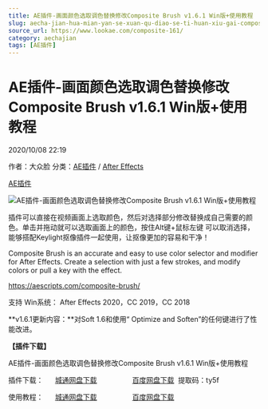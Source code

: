```yaml
---
title: AE插件-画面颜色选取调色替换修改Composite Brush v1.6.1 Win版+使用教程
slug: aecha-jian-hua-mian-yan-se-xuan-qu-diao-se-ti-huan-xiu-gai-composite-brush-v1-6-1-winban-shi-yong-jiao-cheng
source_url: https://www.lookae.com/composite-161/
category: aechajian
tags: [AE插件]
---
```

# AE插件-画面颜色选取调色替换修改Composite Brush v1.6.1 Win版+使用教程

2020/10/08 22:19

作者：大众脸
分类：[AE插件](https://www.lookae.com/after-effects/aechajian/) / [After Effects](https://www.lookae.com/after-effects/)

[AE插件](https://www.lookae.com/tag/ae%e6%8f%92%e4%bb%b6/)

![AE插件-画面颜色选取调色替换修改Composite Brush v1.6.1 Win版+使用教程](https://www.lookae.com/wp-content/uploads/2018/11/Composite-Brush-.jpg "AE插件-画面颜色选取调色替换修改Composite Brush v1.6.1 Win版+使用教程-LookAE.com")

插件可以直接在视频画面上选取颜色，然后对选择部分修改替换成自己需要的颜色。单击并拖动就可以选取画面上的颜色，按住Alt键+鼠标左键 可以取消选择，能够搭配Keylight抠像插件一起使用，让抠像更加的容易和干净！

Composite Brush is an accurate and easy to use color selector and modifier for After Effects. Create a selection with just a few strokes, and modify colors or pull a key with the effect.

https://aescripts.com/composite-brush/

支持 Win系统： After Effects 2020，CC 2019，CC 2018

**v1.6.1更新内容：**对Soft 1.6和使用“ Optimize and Soften”的任何键进行了性能改进。

**【插件下载】**

AE插件-画面颜色选取调色替换修改Composite Brush v1.6.1 Win版+使用教程

插件下载：      [城通网盘下载](https://089u.com/file/680462-465078179)                  [百度网盘下载](https://pan.baidu.com/s/1nivC5iAqdozpyr1YVFtg4A)  提取码：ty5f

使用教程：      [城通网盘下载](https://lookae.ctfile.com/fs/680462-331097985)                  [百度网盘下载](https://pan.baidu.com/s/1sd0XkNw_f09V3BXC2_Sxvw)
